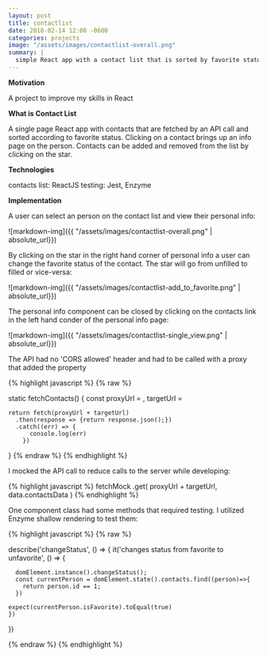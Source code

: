 ```yaml
---
layout: post
title: contactlist
date: 2018-02-14 12:00 -0600
categories: projects
image: "/assets/images/contactlist-overall.png"
summary: |
  simple React app with a contact list that is sorted by favorite status. Favorite status can be altered by clicking on the star
---
```


**Motivation**

A project to improve my skills in React 

**What is Contact List**

A single page React app with contacts that are fetched by an API call and sorted according to favorite status. Clicking on a contact brings up an info page on the person. Contacts can be added and removed from the list by clicking on the star.

**Technologies**

contacts list: ReactJS
testing: Jest, Enzyme

**Implementation**

A user can select an person on the contact list and view their personal info:

![markdown-img]({{ "/assets/images/contactlist-overall.png" | absolute_url}}) 

By clicking on the star in the right hand corner of personal info a user can change the favorite status of the contact. The star will go from unfilled to filled or vice-versa:

![markdown-img]({{ "/assets/images/contactlist-add_to_favorite.png" | absolute_url}}) 

The personal info component can be closed by clicking on the contacts link in the left hand conder of the personal info page:

![markdown-img]({{ "/assets/images/contactlist-single_view.png" | absolute_url}}) 

The API had no 'CORS allowed' header and had to be called with a proxy that added the property

{% highlight javascript %}
{% raw %}

static fetchContacts() {
    const proxyUrl = <my proxy>,
      targetUrl = <target api>

    return fetch(proxyUrl + targetUrl)
      .then(response => {return response.json();})
      .catch((err) => {
          console.log(err)
        })
  }
{% endraw %}
{% endhighlight %}

I mocked the API call to reduce calls to the server while developing:

{% highlight javascript %}
fetchMock
    .get(
      proxyUrl + targetUrl,
      data.contactsData
    )
{% endhighlight %}

One component class had some methods that required testing. I utilized Enzyme shallow rendering to test them:

{% highlight javascript %}
{% raw %}

describe('changeStatus', () => {
    it('changes status from favorite to unfavorite', () => {

      domElement.instance().changeStatus();
      const currentPerson = domElement.state().contacts.find((person)=>{
        return person.id == 1;
      })

    expect(currentPerson.isFavorite).toEqual(true)
    })
  })

{% endraw %}
{% endhighlight %}